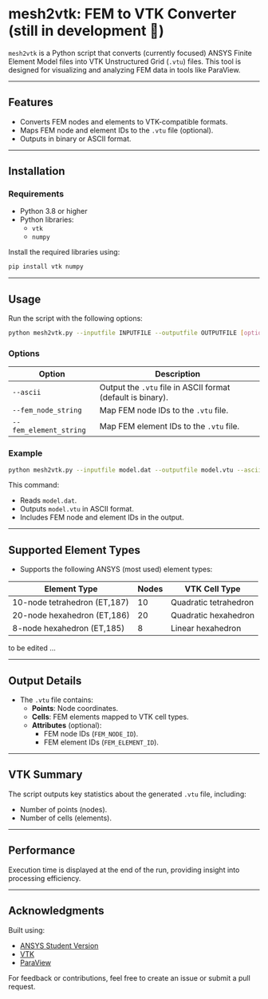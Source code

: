 
# **mesh2vtk: FEM to VTK Converter** (still in development 🚧)

`mesh2vtk` is a Python script that converts (currently focused) ANSYS Finite Element Model files into VTK Unstructured Grid (`.vtu`) files. This tool is designed for visualizing and analyzing FEM data in tools like ParaView.

---

## **Features**
- Converts FEM nodes and elements to VTK-compatible formats.
- Maps FEM node and element IDs to the `.vtu` file (optional).
- Outputs in binary or ASCII format.

---

## **Installation**

### **Requirements**
- Python 3.8 or higher
- Python libraries:
  - `vtk`
  - `numpy`

Install the required libraries using:

```bash
pip install vtk numpy
```

---

## **Usage**

Run the script with the following options:

```bash
python mesh2vtk.py --inputfile INPUTFILE --outputfile OUTPUTFILE [options]
```

### **Options**
| **Option**                | **Description**                                                                 |
|---------------------------|---------------------------------------------------------------------------------|
| `--ascii`                 | Output the `.vtu` file in ASCII format (default is binary).                     |
| `--fem_node_string`       | Map FEM node IDs to the `.vtu` file.                                            |
| `--fem_element_string`    | Map FEM element IDs to the `.vtu` file.                                         |

### **Example**

```bash
python mesh2vtk.py --inputfile model.dat --outputfile model.vtu --ascii --fem_node_string --fem_element_string
```

This command:
- Reads `model.dat`.
- Outputs `model.vtu` in ASCII format.
- Includes FEM node and element IDs in the output.

---

## **Supported Element Types**

- Supports the following ANSYS (most used) element types:


| **Element Type**             | **Nodes** | **VTK Cell Type**        |
|-------------------------------|-----------|--------------------------|
| 10-node tetrahedron (ET,187) | 10        | Quadratic tetrahedron    |
| 20-node hexahedron (ET,186)  | 20        | Quadratic hexahedron     |
| 8-node hexahedron (ET,185)  | 8        | Linear hexahedron     |

to be edited ...

---

## **Output Details**

- The `.vtu` file contains:
  - **Points**: Node coordinates.
  - **Cells**: FEM elements mapped to VTK cell types.
  - **Attributes** (optional):
    - FEM node IDs (`FEM_NODE_ID`).
    - FEM element IDs (`FEM_ELEMENT_ID`).

---

## **VTK Summary**

The script outputs key statistics about the generated `.vtu` file, including:
- Number of points (nodes).
- Number of cells (elements).

---

## **Performance**
Execution time is displayed at the end of the run, providing insight into processing efficiency.

---

## **Acknowledgments**
Built using:
- [ANSYS Student Version](https://www.ansys.com/de-de/academic/students)
- [VTK](https://vtk.org/)
- [ParaView](https://www.paraview.org)


For feedback or contributions, feel free to create an issue or submit a pull request.
